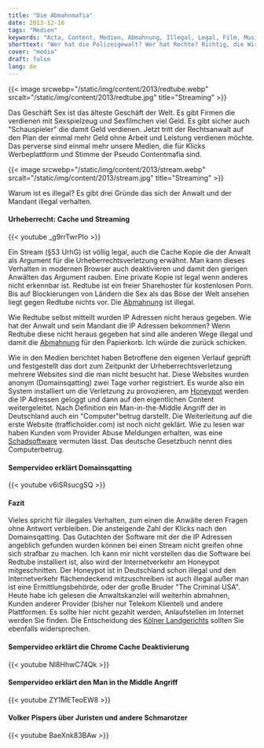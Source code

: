 ```yaml
---
title: "Die Abmahnmafia"
date: 2013-12-16
tags: "Medien"
keywords: "Acta, Content, Medien, Abmahnung, Illegal, Legal, Film, Musik, Stream, Streaming"
shorttext: "Wer hat die Polizeigewalt? Wer hat Rechte? Richtig, die Wirtschaft selbst wenn diese noch unfähiger sind als andere und wir das Volk werden kriminalisiert..."
cover: "media"
draft: false
lang: de
---
```


{{< image srcwebp="/static/img/content/2013/redtube.webp" srcalt="/static/img/content/2013/redtube.jpg" title="Streaming" >}}

Das Geschäft Sex ist das älteste Geschäft der Welt. Es gibt Firmen die verdienen mit Sexspielzeug und Sexfilmchen viel Geld. Es gibt sicher auch "Schauspieler" die damit Geld verdienen. Jetzt tritt der Rechtsanwalt auf den Plan der einmal mehr Geld ohne Arbeit und Leistung verdienen möchte. Das perverse sind einmal mehr unsere Medien, die für Klicks Werbeplattform und Stimme der Pseudo Contentmafia sind.

{{< image srcwebp="/static/img/content/2013/stream.webp" srcalt="/static/img/content/2013/stream.jpg" title="Streaming" >}}

Warum ist es illegal? Es gibt drei Gründe das sich der Anwalt und der Mandant illegal verhalten.

#### Urheberrecht: Cache und Streaming

{{< youtube _g9rrTwrPIo >}}

Ein Stream (§53 UrhG) ist völlig legal, auch die Cache Kopie die der Anwalt als Argument für die Urheberrechtsverletzung erwähnt. Man kann dieses Verhalten in modernen Browser auch deaktivieren und damit den gierigen Anwälten das Argument rauben. Eine private Kopie ist legal wenn anderes nicht erkennbar ist. Redtube ist ein freier Sharehoster für kostenlosen Porn. Bis auf Blockierungen von Ländern die Sex als das Böse der Welt ansehen liegt gegen Redtube nichts vor. Die [Abmahnung](http://conlegi.de/das-geschaeft-mit-der-angst-mit-einer-grossen-luege-und-unter-auspielung-eines-ueberforderten-gerichtssystems-kann-man-leicht-millionen-machen/ "Rechtsanwältin Neubauer skiziert das Geschäft Abmahnungen") ist illegal.

Wie Redtube selbst mitteilt wurden IP Adressen nicht heraus gegeben. Wie hat der Anwalt und sein Mandant die IP Adressen bekommen? Wenn Redtube diese nicht heraus gegeben hat sind alle anderen Wege illegal und damit die [Abmahnung](http://www.augsburger-allgemeine.de/digital/Abzocke-im-grossen-Stil-Warum-Abgemahnte-nicht-zahlen-sollten-id28118237.html "Abzocke im großen Stil - Warum Abgemahnte nicht zahlen sollten...") für den Papierkorb. Ich würde die zurück schicken. 

Wie in den Medien berichtet haben Betroffene den eigenen Verlauf geprüft und festgestellt das dort zum Zeitpunkt der Urheberrechtsverletzung mehrere Websites sind die man nicht besucht hat. Diese Websites wurden anonym (Domainsqatting) zwei Tage vorher registriert. Es wurde also ein System installiert um die Verletzung zu provozieren, am [Honeypot](https://www.security-insider.de/was-ist-ein-honeypot-a-703883/ "Was ist ein Honeypot?") werden die IP Adressen geloggt und dann auf den eigentlichen Content weitergeleitet. Nach Definition ein Man-in-the-Middle Angriff der in Deutschland auch ein "Computer"betrug darstellt. Die Weiterleitung auf die erste Website (trafficholder.com) ist noch nicht geklärt. Wie zu lesen war haben Kunden vom Provider Abuse Meldungen erhalten, was eine [Schadsoftware](http://www.ferner-alsdorf.de/2013/12/abmahnung-wegen-streaming-virus-als-moegliche-datenquelle-fuer-ip-adressen/ "Anwaltskanzlei Ferner") vermuten lässt. Das deutsche Gesetzbuch nennt dies Computerbetrug.

#### Sempervideo erklärt Domainsqatting

{{< youtube v6iSRsucgSQ >}}

#### Fazit


Vieles spricht für illegales Verhalten, zum einen die Anwälte deren Fragen ohne Antwort verbleiben. Die ansteigende Zahl der Klicks nach den Domainsqatting. Das Gutachten der Software mit der die IP Adressen angeblich gefunden wurden können bei einen Stream nicht greifen ohne sich strafbar zu machen. Ich kann mir nicht vorstellen das die Software bei Redtube installiert ist, also wird der Internetverkehr am Honeypot mitgeschnitten. Der Honeypot ist in Deutschland schon illegal und den Internetverkehr flächendeckend mitzuschreiben ist auch illegal außer man ist eine Ermittlungsbehörde, oder der große Bruder "The Criminal USA". Heute habe ich gelesen die Anwaltskanzlei will weiterhin abmahnen, Kunden anderer Provider (bisher nur Telekom Klientel) und andere Plattformen. Es sollte hier nicht gezahlt werden, Anlaufstellen im Internet werden Sie finden. Die Entscheidung des [Kölner Landgerichts](http://www.focus.de/digital/internet/rechtfertigung-der-redtube-anwaelte-abmahn-kanzlei-anschlussinhaber-rechtmaessig-ermittelt_id_3477609.html "Entscheidung des LG Köln widersprechen") sollten Sie ebenfalls widersprechen. 



#### Sempervideo erklärt die Chrome Cache Deaktivierung

{{< youtube Nl8HhwC74Qk >}}


#### Sempervideo erklärt den Man in the Middle Angriff 

{{< youtube ZY1METeoEW8 >}}

#### Volker Pispers über Juristen und andere Schmarotzer

{{< youtube BaeXnk83BAw >}}
